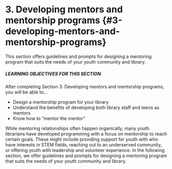 # 3\. Developing mentors and mentorship programs {#3-developing-mentors-and-mentorship-programs}

This section offers guidelines and prompts for designing a mentoring program that suits the needs of your youth community and library.

<div class="table-format objectives"><span class="title"><h5>LEARNING OBJECTIVES FOR THIS SECTION</h5></span> 
After completing Section 3: Developing mentors and mentorship programs, you will be able to...
<ul><li>Design a mentorship program for your library</li><li>Understand the benefits of developing both library staff and teens as mentors</li><li>Know how to “mentor the mentor”</li></ul></div>

While mentoring relationships often happen organically, many youth librarians have developed programming with a focus on mentorship to reach certain goals. These might include providing support for youth with who have interests in STEM fields, reaching out to an underserved community, or offering youth with leadership and volunteer experience. In the following section, we offer guidelines and prompts for designing a mentoring program that suits the needs of your youth community and library.